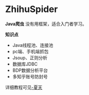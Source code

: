 # ZhihuSpider
**Java爬虫**
没有用框架，适合入门者学习。

**知识点**
- Java线程池、连接池
- pc端、手机端抓包
- Jsoup、正则分析
- 数据库JDBC
- BDP数据分析平台
- 多知乎账号防封号

详细教程可见[-夏天](http://caoxuhua.cn)
